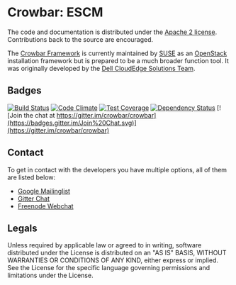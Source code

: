 # Crowbar: ESCM

The code and documentation is distributed under the [Apache 2 license](http://www.apache.org/licenses/LICENSE-2.0.html).
Contributions back to the source are encouraged.

The [Crowbar Framework](https://github.com/crowbar/crowbar) is currently maintained by [SUSE](http://www.suse.com/) as
an [OpenStack](http://openstack.org) installation framework but is prepared to be a much broader function tool. It was
originally developed by the [Dell CloudEdge Solutions Team](http://dell.com/openstack).

## Badges

[![Build Status](https://travis-ci.org/crowbar/crowbar-escm.svg?branch=master)](https://travis-ci.org/crowbar/crowbar-escm)
[![Code Climate](https://codeclimate.com/github/crowbar/crowbar-escm/badges/gpa.svg)](https://codeclimate.com/github/crowbar/crowbar-escm)
[![Test Coverage](https://codeclimate.com/github/crowbar/crowbar-escm/badges/coverage.svg)](https://codeclimate.com/github/crowbar/crowbar-escm)
[![Dependency Status](https://gemnasium.com/crowbar/crowbar-escm.svg)](https://gemnasium.com/crowbar/crowbar-escm)
[![Join the chat at https://gitter.im/crowbar/crowbar](https://badges.gitter.im/Join%20Chat.svg)](https://gitter.im/crowbar/crowbar)

## Contact

To get in contact with the developers you have multiple options, all of them are listed below:

* [Google Mailinglist](https://groups.google.com/forum/#!forum/crowbar)
* [Gitter Chat](https://gitter.im/crowbar/crowbar)
* [Freenode Webchat](http://webchat.freenode.net/?channels=%23crowbar)

## Legals

Unless required by applicable law or agreed to in writing, software distributed under the License is distributed on
an "AS IS" BASIS, WITHOUT WARRANTIES OR CONDITIONS OF ANY KIND, either express or implied. See the License for the
specific language governing permissions and limitations under the License.

